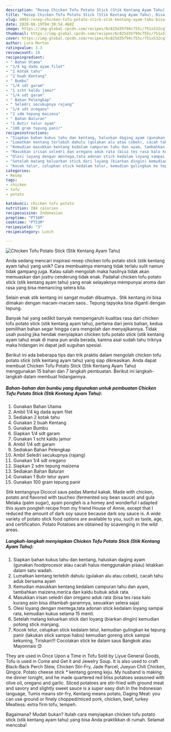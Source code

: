 ```yaml
---
description: "Resep Chicken Tofu Potato Stick (Stik Kentang Ayam Tahu), Bisa Manjain Lidah"
title: "Resep Chicken Tofu Potato Stick (Stik Kentang Ayam Tahu), Bisa Manjain Lidah"
slug: 4093-resep-chicken-tofu-potato-stick-stik-kentang-ayam-tahu-bisa-manjain-lidah
date: 2020-08-19T04:39:54.460Z
image: https://img-global.cpcdn.com/recipes/6c825d35f94c755c/751x532cq70/chicken-tofu-potato-stick-stik-kentang-ayam-tahu-foto-resep-utama.jpg
thumbnail: https://img-global.cpcdn.com/recipes/6c825d35f94c755c/751x532cq70/chicken-tofu-potato-stick-stik-kentang-ayam-tahu-foto-resep-utama.jpg
cover: https://img-global.cpcdn.com/recipes/6c825d35f94c755c/751x532cq70/chicken-tofu-potato-stick-stik-kentang-ayam-tahu-foto-resep-utama.jpg
author: Lura Morton
ratingvalue: 3.3
reviewcount: 10
recipeingredient:
- " Bahan Utama"
- "1/4 kg dada ayam filet"
- "2 kotak tahu"
- "2 buah Kentang"
- " Bumbu"
- "1/4 sdt garam"
- "1 scht kaldu jamur"
- "1/4 sdt garam"
- " Bahan Pelengkap"
- " Seledri secukupnya rajang"
- "1/4 sdt oregano"
- "2 sdm tepung maizena"
- " Bahan Baluran"
- "1 Butir telur ayam"
- "100 gram tepung panir"
recipeinstructions:
- "Siapkan bahan kukus tahu dan kentang, haluskan daging ayam (gunakan foodprocesor atau cacah halus menggunakan pisau) letakkan dalam satu wadah."
- "Lumatkan kentang terlebih dahulu (gulakan alu atau cobek), cacah tahu aduk bersama ayam"
- "Kemudian masukkan kentang kedalam campuran tahu dan ayam, tambahkan maizena,merica dan kaldu bubuk aduk rata."
- "Masukkan irisan seledri dan oregano aduk rata (bisa tes rasa kalo kurang asin bisa ditambah garamnya, sesuaikan selera saja)"
- "Olesi loyang dengan mentega,tata adonan stick kedalam loyang sampai rata, kemudian kukus selama 15 menit."
- "Setelah matang keluarkan stick dari loyang (biarkan dingin) kemudian potong stick manjang."
- "Kocok telur, celupkan stick kedalam telur, kemudian gulingkan ke tepung panir (lakukan stick sampai habis) kemudian goreng stick sampai kekuning, Tiriskan!!! Cocolakan stick ke dalam saus Bangkok atau Mayonnais 😊"
categories:
- Resep
tags:
- chicken
- tofu
- potato

katakunci: chicken tofu potato 
nutrition: 284 calories
recipecuisine: Indonesian
preptime: "PT16M"
cooktime: "PT53M"
recipeyield: "3"
recipecategory: Lunch

---
```



![Chicken Tofu Potato Stick (Stik Kentang Ayam Tahu)](https://img-global.cpcdn.com/recipes/6c825d35f94c755c/751x532cq70/chicken-tofu-potato-stick-stik-kentang-ayam-tahu-foto-resep-utama.jpg)

Anda sedang mencari inspirasi resep chicken tofu potato stick (stik kentang ayam tahu) yang unik? Cara membuatnya memang tidak terlalu sulit namun tidak gampang juga. Kalau salah mengolah maka hasilnya tidak akan memuaskan dan justru cenderung tidak enak. Padahal chicken tofu potato stick (stik kentang ayam tahu) yang enak selayaknya mempunyai aroma dan rasa yang bisa memancing selera kita.

Selain enak stik kentang ini sangat mudah dibuatnya.. Stik kentang ini bisa dimakan dengan macam-macam saos.. Tepung tapyoka bisa diganti dengan tepung.

Banyak hal yang sedikit banyak mempengaruhi kualitas rasa dari chicken tofu potato stick (stik kentang ayam tahu), pertama dari jenis bahan, kedua pemilihan bahan segar hingga cara mengolah dan menyajikannya. Tidak usah pusing jika hendak menyiapkan chicken tofu potato stick (stik kentang ayam tahu) enak di mana pun anda berada, karena asal sudah tahu triknya maka hidangan ini dapat jadi suguhan spesial.


Berikut ini ada beberapa tips dan trik praktis dalam mengolah chicken tofu potato stick (stik kentang ayam tahu) yang siap dikreasikan. Anda dapat membuat Chicken Tofu Potato Stick (Stik Kentang Ayam Tahu) menggunakan 15 bahan dan 7 langkah pembuatan. Berikut ini langkah-langkah dalam membuat hidangannya.

<!--inarticleads1-->

##### Bahan-bahan dan bumbu yang digunakan untuk pembuatan Chicken Tofu Potato Stick (Stik Kentang Ayam Tahu):

1. Gunakan  Bahan Utama
1. Ambil 1/4 kg dada ayam filet
1. Sediakan 2 kotak tahu
1. Gunakan 2 buah Kentang
1. Gunakan  Bumbu
1. Siapkan 1/4 sdt garam
1. Gunakan 1 scht kaldu jamur
1. Ambil 1/4 sdt garam
1. Sediakan  Bahan Pelengkap
1. Ambil  Seledri secukupnya (rajang)
1. Gunakan 1/4 sdt oregano
1. Siapkan 2 sdm tepung maizena
1. Sediakan  Bahan Baluran
1. Gunakan 1 Butir telur ayam
1. Gunakan 100 gram tepung panir


Stik kentangnya Dicocol saus pedas Mantul kakak. Made with chicken, potato and flavored with taucheo (fermented soy bean sauce) and gula Melaka (palm sugar), ayam pongteh is a homey and wonderful I adapted this ayam pongteh recipe from my friend House of Annie, except that I reduced the amount of dark soy sauce because dark soy sauce is. A wide variety of potato stick food options are available to you, such as taste, age, and certification. Potato Potatoes are obtained by scavenging in the wild areas. 

<!--inarticleads2-->

##### Langkah-langkah menyiapkan Chicken Tofu Potato Stick (Stik Kentang Ayam Tahu):

1. Siapkan bahan kukus tahu dan kentang, haluskan daging ayam (gunakan foodprocesor atau cacah halus menggunakan pisau) letakkan dalam satu wadah.
1. Lumatkan kentang terlebih dahulu (gulakan alu atau cobek), cacah tahu aduk bersama ayam
1. Kemudian masukkan kentang kedalam campuran tahu dan ayam, tambahkan maizena,merica dan kaldu bubuk aduk rata.
1. Masukkan irisan seledri dan oregano aduk rata (bisa tes rasa kalo kurang asin bisa ditambah garamnya, sesuaikan selera saja)
1. Olesi loyang dengan mentega,tata adonan stick kedalam loyang sampai rata, kemudian kukus selama 15 menit.
1. Setelah matang keluarkan stick dari loyang (biarkan dingin) kemudian potong stick manjang.
1. Kocok telur, celupkan stick kedalam telur, kemudian gulingkan ke tepung panir (lakukan stick sampai habis) kemudian goreng stick sampai kekuning, Tiriskan!!! Cocolakan stick ke dalam saus Bangkok atau Mayonnais 😊


They are used in Once Upon a Time in Tofu Sold by Liyue General Goods, Tofu is used in Come and Get it and Jewelry Soup. It is also used to craft Black-Back Perch Stew, Chicken Stir-Fry, Jade Parcel, Jueyun Chili Chicken, Qingce. Potato cheese stick * kentang goreng keju. My husband is making me dinner tonight, and he made quartered red bliss potatoes seasoned with olive oil, oregano and garlic. Sliced potatoes are stir-fried with ground meat and savory and slightly sweet sauce is a super easy dish In the Indonesian language, Tumis means stir-fry, Kentang means potato, Daging Meat: you can use ground or finely chopped/miced pork, chicken, beef, turkey Meatless: extra firm tofu, tempeh. 

Bagaimana? Mudah bukan? Itulah cara menyiapkan chicken tofu potato stick (stik kentang ayam tahu) yang bisa Anda praktikkan di rumah. Selamat mencoba!
